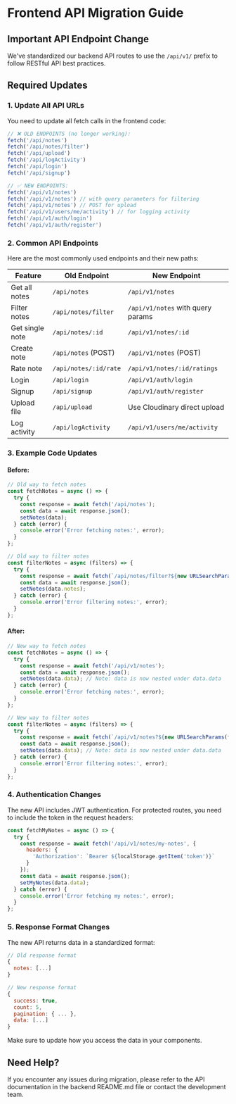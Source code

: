 # Frontend API Migration Guide

## Important API Endpoint Change

We've standardized our backend API routes to use the `/api/v1/` prefix to follow RESTful API best practices.

## Required Updates

### 1. Update All API URLs

You need to update all fetch calls in the frontend code:

```javascript
// ❌ OLD ENDPOINTS (no longer working):
fetch('/api/notes')
fetch('/api/notes/filter')
fetch('/api/upload')
fetch('/api/logActivity')
fetch('/api/login')
fetch('/api/signup')

// ✅ NEW ENDPOINTS:
fetch('/api/v1/notes')
fetch('/api/v1/notes') // with query parameters for filtering
fetch('/api/v1/notes') // POST for upload
fetch('/api/v1/users/me/activity') // for logging activity
fetch('/api/v1/auth/login')
fetch('/api/v1/auth/register')
```

### 2. Common API Endpoints

Here are the most commonly used endpoints and their new paths:

| Feature | Old Endpoint | New Endpoint |
|---------|-------------|--------------|
| Get all notes | `/api/notes` | `/api/v1/notes` |
| Filter notes | `/api/notes/filter` | `/api/v1/notes` with query params |
| Get single note | `/api/notes/:id` | `/api/v1/notes/:id` |
| Create note | `/api/notes` (POST) | `/api/v1/notes` (POST) |
| Rate note | `/api/notes/:id/rate` | `/api/v1/notes/:id/ratings` |
| Login | `/api/login` | `/api/v1/auth/login` |
| Signup | `/api/signup` | `/api/v1/auth/register` |
| Upload file | `/api/upload` | Use Cloudinary direct upload |
| Log activity | `/api/logActivity` | `/api/v1/users/me/activity` |

### 3. Example Code Updates

#### Before:
```javascript
// Old way to fetch notes
const fetchNotes = async () => {
  try {
    const response = await fetch('/api/notes');
    const data = await response.json();
    setNotes(data);
  } catch (error) {
    console.error('Error fetching notes:', error);
  }
};

// Old way to filter notes
const filterNotes = async (filters) => {
  try {
    const response = await fetch(`/api/notes/filter?${new URLSearchParams(filters)}`);
    const data = await response.json();
    setNotes(data.notes);
  } catch (error) {
    console.error('Error filtering notes:', error);
  }
};
```

#### After:
```javascript
// New way to fetch notes
const fetchNotes = async () => {
  try {
    const response = await fetch('/api/v1/notes');
    const data = await response.json();
    setNotes(data.data); // Note: data is now nested under data.data
  } catch (error) {
    console.error('Error fetching notes:', error);
  }
};

// New way to filter notes
const filterNotes = async (filters) => {
  try {
    const response = await fetch(`/api/v1/notes?${new URLSearchParams(filters)}`);
    const data = await response.json();
    setNotes(data.data); // Note: data is now nested under data.data
  } catch (error) {
    console.error('Error filtering notes:', error);
  }
};
```

### 4. Authentication Changes

The new API includes JWT authentication. For protected routes, you need to include the token in the request headers:

```javascript
const fetchMyNotes = async () => {
  try {
    const response = await fetch('/api/v1/notes/my-notes', {
      headers: {
        'Authorization': `Bearer ${localStorage.getItem('token')}`
      }
    });
    const data = await response.json();
    setMyNotes(data.data);
  } catch (error) {
    console.error('Error fetching my notes:', error);
  }
};
```

### 5. Response Format Changes

The new API returns data in a standardized format:

```javascript
// Old response format
{
  notes: [...]
}

// New response format
{
  success: true,
  count: 5,
  pagination: { ... },
  data: [...]
}
```

Make sure to update how you access the data in your components.

## Need Help?

If you encounter any issues during migration, please refer to the API documentation in the backend README.md file or contact the development team. 